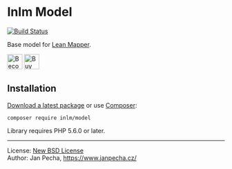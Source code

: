 
# Inlm Model

[![Build Status](https://travis-ci.org/inlm/model.svg?branch=master)](https://travis-ci.org/inlm/model)

Base model for [Lean Mapper](http://www.leanmapper.com/).

<a href="https://www.patreon.com/bePatron?u=9680759"><img src="https://c5.patreon.com/external/logo/become_a_patron_button.png" alt="Become a Patron!" height="35"></a>
<a href="https://www.paypal.me/janpecha/1eur"><img src="https://buymecoffee.intm.org/img/button-paypal-white.png" alt="Buy me a coffee" height="35"></a>


## Installation

[Download a latest package](https://github.com/inlm/model/releases) or use [Composer](http://getcomposer.org/):

```
composer require inlm/model
```

Library requires PHP 5.6.0 or later.

------------------------------

License: [New BSD License](license.md)
<br>Author: Jan Pecha, https://www.janpecha.cz/
